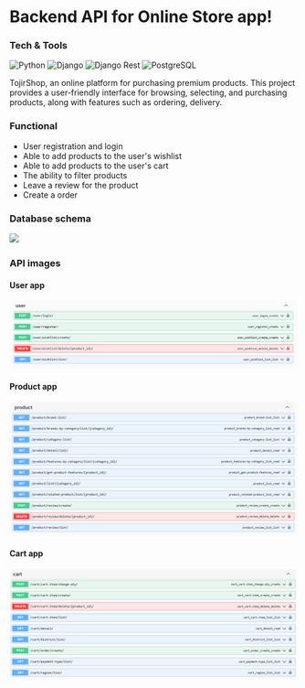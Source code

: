 # Backend API for Online Store app!

### Tech & Tools
<img alt="Python" src="https://img.shields.io/badge/Python-blue?style=for-the-badge&logo=python&logoColor=FFD43B"/> <img alt="Django" src="https://img.shields.io/badge/Django-092E20?style=for-the-badge&logo=django&logoColor=green"/>
<img alt="Django Rest" src="https://img.shields.io/badge/django%20rest-ff1709?style=for-the-badge&logo=django&logoColor=white"/> <img alt="PostgreSQL" src="https://img.shields.io/badge/PostgreSQL-316192?style=for-the-badge&logo=postgresql&logoColor=white"/>

TojirShop, an online platform for purchasing premium products. This project provides a user-friendly interface for browsing, selecting, and purchasing products, along with features such as ordering, delivery.

### Functional

- User registration and login 
- Able to add products to the user's wishlist
- Able to add products to the user's cart
- The ability to filter products
- Leave a review for the product
- Create a order


### Database schema
<img src="images/Ecommerce DB.jpg">

### API images
#### User app
<img src="images/api_user_app.png">

#### Product app
<img src="images/api_product_app.png">

#### Cart app
<img src="images/api_cart_app.png">